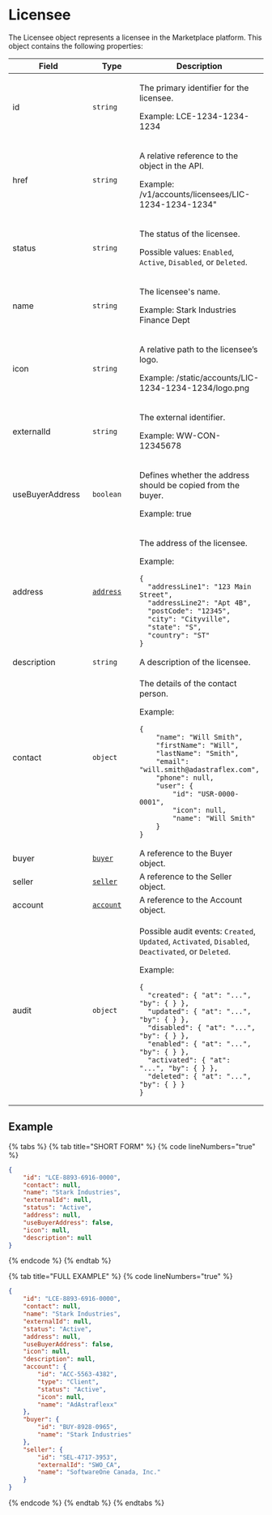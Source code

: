 # Licensee

The Licensee object represents a licensee in the Marketplace platform. This object contains the following properties:

<table data-full-width="false"><thead><tr><th width="159">Field</th><th width="115">Type</th><th>Description</th></tr></thead><tbody><tr><td>id</td><td><code>string</code></td><td><p>The primary identifier for the licensee.</p><p>Example: LCE-1234-1234-1234</p></td></tr><tr><td>href</td><td><code>string</code></td><td><p>A relative reference to the object in the API.</p><p>Example: /v1/accounts/licensees/LIC-1234-1234-1234"</p></td></tr><tr><td>status</td><td><code>string</code></td><td><p>The status of the licensee. </p><p>Possible values: <code>Enabled</code>, <code>Active</code>, <code>Disabled</code>, or <code>Deleted</code>.</p></td></tr><tr><td>name</td><td><code>string</code></td><td><p>The licensee's name.</p><p>Example: Stark Industries Finance Dept</p></td></tr><tr><td>icon</td><td><code>string</code></td><td><p>A relative path to the licensee’s logo.</p><p>Example: /static/accounts/LIC-1234-1234-1234/logo.png</p></td></tr><tr><td>externalId</td><td><code>string</code></td><td><p>The external identifier.</p><p>Example: WW-CON-12345678</p></td></tr><tr><td>useBuyerAddress</td><td><code>boolean</code></td><td><p>Defines whether the address should be copied from the buyer.</p><p>Example: true</p></td></tr><tr><td>address</td><td><a href="../../common-api-objects/address.md"><code>address</code></a></td><td><p>The address of the licensee.</p><p>Example:</p><pre class="language-json"><code class="lang-json">{
  "addressLine1": "123 Main Street",
  "addressLine2": "Apt 4B",
  "postCode": "12345",
  "city": "Cityville",
  "state": "S",
  "country": "ST"
}
</code></pre></td></tr><tr><td>description</td><td><code>string</code></td><td>A description of the licensee.</td></tr><tr><td>contact</td><td><code>object</code></td><td><p>The details of the contact person.</p><p>Example:</p><pre class="language-json"><code class="lang-json">{
	"name": "Will Smith",
	"firstName": "Will",
	"lastName": "Smith",
	"email": "will.smith@adastraflex.com",
	"phone": null,
	"user": {
		"id": "USR-0000-0001",
		"icon": null,
		"name": "Will Smith"
	}
}
</code></pre></td></tr><tr><td>buyer</td><td><a href="../buyer/#buyer-object"><code>buyer</code></a></td><td>A reference to the Buyer object.</td></tr><tr><td>seller</td><td><a href="../seller/#seller-object"><code>seller</code></a></td><td>A reference to the Seller object.</td></tr><tr><td>account</td><td><a href="../account/#account-object"><code>account</code></a></td><td>A reference to the Account object.</td></tr><tr><td>audit</td><td><code>object</code></td><td><p>Possible audit events: <code>Created</code>, <code>Updated</code>, <code>Activated</code>, <code>Disabled</code>, <code>Deactivated</code>, or <code>Deleted</code>.</p><p>Example:</p><pre class="language-json" data-overflow="wrap"><code class="lang-json">{
  "created": { "at": "...", "by": { } },
  "updated": { "at": "...", "by": { } },
  "disabled": { "at": "...", "by": { } },
  "enabled": { "at": "...", "by": { } },
  "activated": { "at": "...", "by": { } },
  "deleted": { "at": "...", "by": { } }
}
</code></pre></td></tr></tbody></table>

## Example

{% tabs %}
{% tab title="SHORT FORM" %}
{% code lineNumbers="true" %}
```json
{
	"id": "LCE-8893-6916-0000",
	"contact": null,
	"name": "Stark Industries",
	"externalId": null,
	"status": "Active",
	"address": null,
	"useBuyerAddress": false,
	"icon": null,
	"description": null
}
```
{% endcode %}
{% endtab %}

{% tab title="FULL EXAMPLE" %}
{% code lineNumbers="true" %}
```json
{
	"id": "LCE-8893-6916-0000",
	"contact": null,
	"name": "Stark Industries",
	"externalId": null,
	"status": "Active",
	"address": null,
	"useBuyerAddress": false,
	"icon": null,
	"description": null,
	"account": {
		"id": "ACC-5563-4382",
		"type": "Client",
		"status": "Active",
		"icon": null,
		"name": "AdAstraflexx"
	},
	"buyer": {
		"id": "BUY-8928-0965",
		"name": "Stark Industries"
	},
	"seller": {
		"id": "SEL-4717-3953",
		"externalId": "SWO_CA",
		"name": "SoftwareOne Canada, Inc."
	}
}
```
{% endcode %}
{% endtab %}
{% endtabs %}

